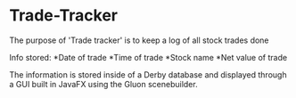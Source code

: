 # Trade-Tracker
The purpose of 'Trade tracker' is to keep a log of all stock trades done

Info stored:
  *Date of trade
  *Time of trade
  *Stock name
  *Net value of trade
  
The information is stored inside of a Derby database and displayed through a GUI built in JavaFX using the Gluon scenebuilder.
